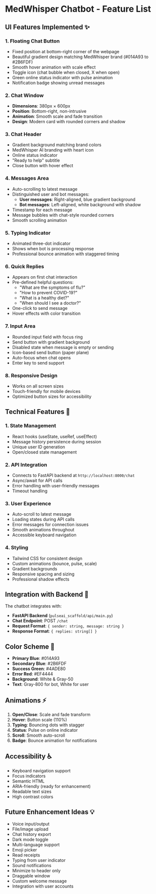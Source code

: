 # MedWhisper Chatbot - Feature List

## UI Features Implemented ✨

### 1. **Floating Chat Button**
- Fixed position at bottom-right corner of the webpage
- Beautiful gradient design matching MedWhisper brand (#014A93 to #2B6FDF)
- Smooth hover animation with scale effect
- Toggle icon (chat bubble when closed, X when open)
- Green online status indicator with pulse animation
- Notification badge showing unread messages

### 2. **Chat Window**
- **Dimensions**: 380px × 600px
- **Position**: Bottom-right, non-intrusive
- **Animation**: Smooth scale and fade transition
- **Design**: Modern card with rounded corners and shadow

### 3. **Chat Header**
- Gradient background matching brand colors
- MedWhisper AI branding with heart icon
- Online status indicator
- "Ready to help" subtitle
- Close button with hover effect

### 4. **Messages Area**
- Auto-scrolling to latest message
- Distinguished user and bot messages:
  - **User messages**: Right-aligned, blue gradient background
  - **Bot messages**: Left-aligned, white background with shadow
- Timestamp for each message
- Message bubbles with chat-style rounded corners
- Smooth scrolling animation

### 5. **Typing Indicator**
- Animated three-dot indicator
- Shows when bot is processing response
- Professional bounce animation with staggered timing

### 6. **Quick Replies**
- Appears on first chat interaction
- Pre-defined helpful questions:
  - "What are the symptoms of flu?"
  - "How to prevent COVID-19?"
  - "What is a healthy diet?"
  - "When should I see a doctor?"
- One-click to send message
- Hover effects with color transition

### 7. **Input Area**
- Rounded input field with focus ring
- Send button with gradient background
- Disabled state when message is empty or sending
- Icon-based send button (paper plane)
- Auto-focus when chat opens
- Enter key to send support

### 8. **Responsive Design**
- Works on all screen sizes
- Touch-friendly for mobile devices
- Optimized button sizes for accessibility

## Technical Features 🔧

### 1. **State Management**
- React hooks (useState, useRef, useEffect)
- Message history persistence during session
- Unique user ID generation
- Open/closed state management

### 2. **API Integration**
- Connects to FastAPI backend at `http://localhost:8000/chat`
- Async/await for API calls
- Error handling with user-friendly messages
- Timeout handling

### 3. **User Experience**
- Auto-scroll to latest message
- Loading states during API calls
- Error messages for connection issues
- Smooth animations throughout
- Accessible keyboard navigation

### 4. **Styling**
- Tailwind CSS for consistent design
- Custom animations (bounce, pulse, scale)
- Gradient backgrounds
- Responsive spacing and sizing
- Professional shadow effects

## Integration with Backend 🔌

The chatbot integrates with:
- **FastAPI Backend** (`pulseai_scaffold/api/main.py`)
- **Chat Endpoint**: POST `/chat`
- **Request Format**: `{ sender: string, message: string }`
- **Response Format**: `{ replies: string[] }`

## Color Scheme 🎨

- **Primary Blue**: #014A93
- **Secondary Blue**: #2B6FDF
- **Success Green**: #4ADE80
- **Error Red**: #EF4444
- **Background**: White & Gray-50
- **Text**: Gray-800 for bot, White for user

## Animations ⚡

1. **Open/Close**: Scale and fade transform
2. **Hover**: Button scale (110%)
3. **Typing**: Bouncing dots with stagger
4. **Status**: Pulse on online indicator
5. **Scroll**: Smooth auto-scroll
6. **Badge**: Bounce animation for notifications

## Accessibility ♿

- Keyboard navigation support
- Focus indicators
- Semantic HTML
- ARIA-friendly (ready for enhancement)
- Readable text sizes
- High contrast colors

## Future Enhancement Ideas 💡

- Voice input/output
- File/image upload
- Chat history export
- Dark mode toggle
- Multi-language support
- Emoji picker
- Read receipts
- Typing from user indicator
- Sound notifications
- Minimize to header only
- Draggable window
- Custom welcome message
- Integration with user accounts

